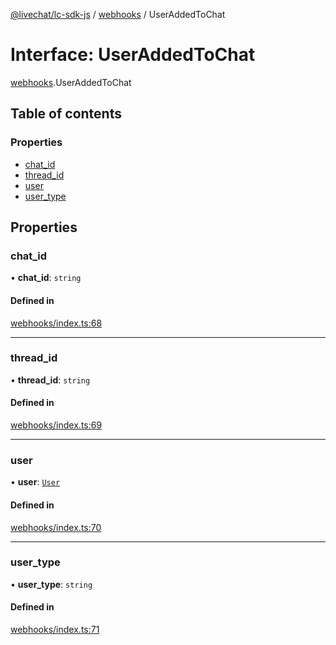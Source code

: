 [@livechat/lc-sdk-js](../README.md) / [webhooks](../modules/webhooks.md) / UserAddedToChat

# Interface: UserAddedToChat

[webhooks](../modules/webhooks.md).UserAddedToChat

## Table of contents

### Properties

- [chat\_id](webhooks.UserAddedToChat.md#chat_id)
- [thread\_id](webhooks.UserAddedToChat.md#thread_id)
- [user](webhooks.UserAddedToChat.md#user)
- [user\_type](webhooks.UserAddedToChat.md#user_type)

## Properties

### chat\_id

• **chat\_id**: `string`

#### Defined in

[webhooks/index.ts:68](https://github.com/livechat/lc-sdk-js/blob/a63b0a6/src/webhooks/index.ts#L68)

___

### thread\_id

• **thread\_id**: `string`

#### Defined in

[webhooks/index.ts:69](https://github.com/livechat/lc-sdk-js/blob/a63b0a6/src/webhooks/index.ts#L69)

___

### user

• **user**: [`User`](../modules/agent_structures_users.md#user)

#### Defined in

[webhooks/index.ts:70](https://github.com/livechat/lc-sdk-js/blob/a63b0a6/src/webhooks/index.ts#L70)

___

### user\_type

• **user\_type**: `string`

#### Defined in

[webhooks/index.ts:71](https://github.com/livechat/lc-sdk-js/blob/a63b0a6/src/webhooks/index.ts#L71)
